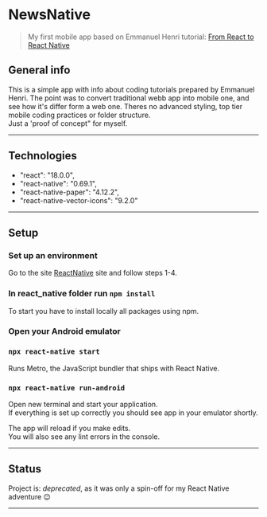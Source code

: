 # NewsNative
> My first mobile app based on Emmanuel Henri tutorial: [From React to React Native](https://www.linkedin.com/learning-login/share?account=2113185&forceAccount=false&redirect=https%3A%2F%2Fwww.linkedin.com%2Flearning%2Ffrom-react-to-react-native-14332800%3Ftrk%3Dshare_ent_url%26shareId%3DI4rFcmveSWG1vehosMVvgA%253D%253D)


## General info

This is a simple app with info about coding tutorials prepared by Emmanuel Henri. 
The point was to convert traditional webb app into mobile one, and see how it's differ form a web one. 
Theres no advanced styling, top tier mobile coding practices or folder structure.<br />
Just a 'proof of concept" for myself.

<hr>

## Technologies
*  "react": "18.0.0",
*  "react-native": "0.69.1",
*  "react-native-paper": "4.12.2",
*  "react-native-vector-icons": "9.2.0"
<hr>

## Setup
### Set up an environment
Go to the site [ReactNative](https://reactnative.dev/docs/environment-setup) site and follow steps 1-4. 
### In react_native folder run `npm install`
To start you have to install locally all packages using npm.
### Open your Android emulator 
### `npx react-native start`
Runs Metro, the JavaScript bundler that ships with React Native.
### `npx react-native run-android`
Open new terminal and start your application.<br />
If everything is set up correctly you should see app in your emulator shortly.

The app will reload if you make edits.<br />
You will also see any lint errors in the console.
<hr>

## Status
Project is: _deprecated_, as it was only a spin-off for my React Native adventure :wink:
<hr>
